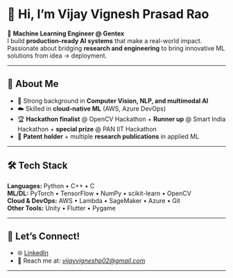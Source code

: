 # 👋 Hi, I’m Vijay Vignesh Prasad Rao  

🚀 **Machine Learning Engineer @ Gentex**  
I build **production-ready AI systems** that make a real-world impact.  
Passionate about bridging **research and engineering** to bring innovative ML solutions from idea → deployment.  

---

## 🌟 About Me  
- 🧠 Strong background in **Computer Vision, NLP, and multimodal AI**  
- ☁️ Skilled in **cloud-native ML** (AWS, Azure DevOps)  
- 🏆 **Hackathon finalist** @ OpenCV Hackathon + **Runner up** @ Smart India Hackathon + **special prize** @ PAN IIT Hackathon  
- 📜 **Patent holder** + multiple **research publications** in applied ML
  
---

## 🛠️ Tech Stack  
**Languages:** Python • C++ • C  
**ML/DL:** PyTorch • TensorFlow • NumPy • scikit-learn • OpenCV  
**Cloud & DevOps:** AWS • Lambda • SageMaker • Azure • Git  
**Other Tools:** Unity • Flutter • Pygame  

---

## 🤝 Let’s Connect!  
- 🌐 [LinkedIn](https://www.linkedin.com/in/vijay-vignesh-0002)  
- 📧 Reach me at: *vijayvigneshp02@gmail.com*
  
---

<!-- ## 📈 GitHub Stats  

<p align="center">
  <img src="https://github-readme-stats.vercel.app/api?username=VijayVignesh1&show_icons=true&theme=radical" alt="GitHub Stats" height="160"/>
  <img src="https://github-readme-stats.vercel.app/api/top-langs/?username=VijayVignesh1&layout=compact&theme=radical" alt="Top Languages" height="160"/>
</p> -->


